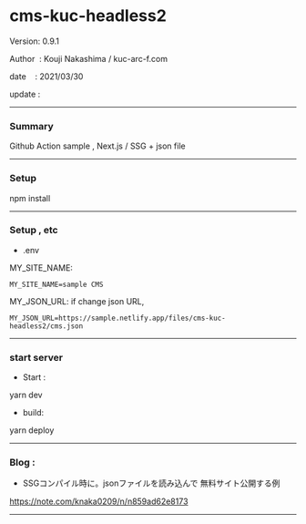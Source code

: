 # cms-kuc-headless2

 Version: 0.9.1

 Author  : Kouji Nakashima / kuc-arc-f.com

 date    : 2021/03/30

 update :

***
### Summary

Github Action sample , Next.js / SSG + json file

***
### Setup

npm install

***
### Setup , etc

* .env

MY_SITE_NAME: 

```
MY_SITE_NAME=sample CMS
```

MY_JSON_URL: if change json URL,

```
MY_JSON_URL=https://sample.netlify.app/files/cms-kuc-headless2/cms.json
```

***
### start server
* Start :

yarn dev

* build:

yarn deploy

***
### Blog : 

* SSGコンパイル時に。jsonファイルを読み込んで 無料サイト公開する例

https://note.com/knaka0209/n/n859ad62e8173

***

